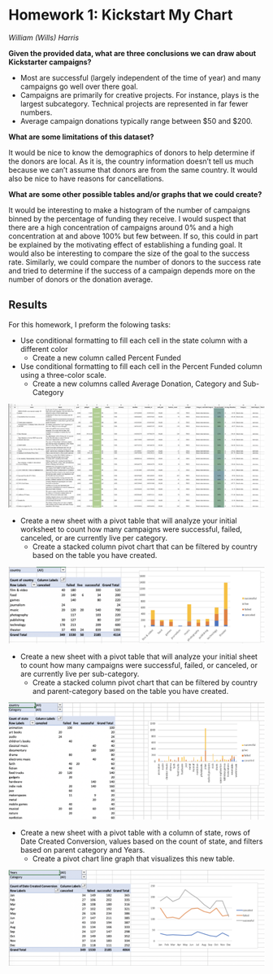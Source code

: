 # Homework 1: Kickstart My Chart
*William (Wills) Harris*

**Given the provided data, what are three conclusions we can draw about Kickstarter campaigns?**

* Most are successful (largely independent of the time of year) and many campaigns go well over there goal. 
* Campaigns are primarily for creative projects. For instance, plays is the largest subcategory.  Technical projects are represented in far fewer numbers. 
* Average campaign donations typically range between $50 and $200.


**What are some limitations of this dataset?**

It would be nice to know the demographics of donors to help determine if the donors are local. As it is, the country information doesn’t tell us much because we can’t assume that donors are from the same country. It would also be nice to have reasons for cancellations. 

**What are some other possible tables and/or graphs that we could create?**

It would be interesting to make a histogram of the number of campaigns binned by the percentage of funding they receive. I would suspect that there are a high concentration of campaigns around 0% and a high concentration at and above 100% but few between. If so, this could in part be explained by the motivating effect of establishing a funding goal. It would also be interesting to compare the size of the goal to the success rate. Similarly, we could compare the number of donors to the success rate and tried to determine if the success of a campaign depends more on the number of donors or the donation average.


## Results 

For this homework, I preform the folowing tasks: 

* Use conditional formatting to fill each cell in the state column with a different color
  * Create a new column called Percent Funded
* Use conditional formatting to fill each cell in the Percent Funded column using a three-color scale.
  * Create a new columns called Average Donation, Category and Sub-Category

![notebook_1](Kickstart_Notebook.png)
  
  
* Create a new sheet with a pivot table that will analyze your initial worksheet to count how many campaigns were successful, failed, canceled, or are currently live per category.
  * Create a stacked column pivot chart that can be filtered by country based on the table you have created.

![notebook_2](Kickstart_Pivot_1.png)

* Create a new sheet with a pivot table that will analyze your initial sheet to count how many campaigns were successful, failed, or canceled, or are currently live per sub-category.
  * Create a stacked column pivot chart that can be filtered by country and parent-category based on the table you have created.

![notebook_3](Kickstart_Pivot_2.png)


* Create a new sheet with a pivot table with a column of state, rows of Date Created Conversion, values based on the count of state, and filters based on parent category and Years.
  * Create a pivot chart line graph that visualizes this new table.

![notebook_4](Kickstart_Pivot_3.png)
  
  
